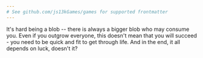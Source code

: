 ```yaml
---
# See github.com/js13kGames/games for supported frontmatter
---
```

It's hard being a blob -- there is always a bigger blob who may consume you. Even if you outgrow everyone, this doesn't mean that you will succeed - you need to be quick and fit to get through life. And in the end, it all depends on luck, doesn't it?